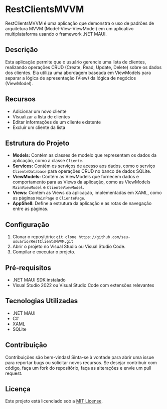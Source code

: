 <h1>RestClientsMVVM</h1>

<p>RestClientsMVVM é uma aplicação que demonstra o uso de padrões de arquitetura MVVM (Model-View-ViewModel) em um aplicativo multiplataforma usando o framework .NET MAUI.</p>

<h2>Descrição</h2>

<p>Esta aplicação permite que o usuário gerencie uma lista de clientes, realizando operações CRUD (Create, Read, Update, Delete) sobre os dados dos clientes. Ela utiliza uma abordagem baseada em ViewModels para separar a lógica de apresentação (View) da lógica de negócios (ViewModel).</p>

<h2>Recursos</h2>

<ul>
  <li>Adicionar um novo cliente</li>
  <li>Visualizar a lista de clientes</li>
  <li>Editar informações de um cliente existente</li>
  <li>Excluir um cliente da lista</li>
</ul>

<h2>Estrutura do Projeto</h2>

<ul>
  <li><strong>Models:</strong> Contém as classes de modelo que representam os dados da aplicação, como a classe <code>Cliente</code>.</li>
  <li><strong>Services:</strong> Contém os serviços de acesso aos dados, como o serviço <code>ClienteDatabase</code> para operações CRUD no banco de dados SQLite.</li>
  <li><strong>ViewModels:</strong> Contém as ViewModels que fornecem dados e comportamento para as Views da aplicação, como as ViewModels <code>MainViewModel</code> e <code>ClienteViewModel</code>.</li>
  <li><strong>Views:</strong> Contém as Views da aplicação, implementadas em XAML, como as páginas <code>MainPage</code> e <code>ClientePage</code>.</li>
  <li><strong>AppShell:</strong> Define a estrutura da aplicação e as rotas de navegação entre as páginas.</li>
</ul>

<h2>Configuração</h2>

<ol>
  <li>Clonar o repositório: <code>git clone https://github.com/seu-usuario/RestClientsMVVM.git</code></li>
  <li>Abrir o projeto no Visual Studio ou Visual Studio Code.</li>
  <li>Compilar e executar o projeto.</li>
</ol>

<h2>Pré-requisitos</h2>

<ul>
  <li>.NET MAUI SDK instalado</li>
  <li>Visual Studio 2022 ou Visual Studio Code com extensões relevantes</li>
</ul>

<h2>Tecnologias Utilizadas</h2>

<ul>
  <li>.NET MAUI</li>
  <li>C#</li>
  <li>XAML</li>
  <li>SQLite</li>
</ul>

<h2>Contribuição</h2>

<p>Contribuições são bem-vindas! Sinta-se à vontade para abrir uma issue para reportar bugs ou solicitar novos recursos. Se desejar contribuir com código, faça um fork do repositório, faça as alterações e envie um pull request.</p>

<h2>Licença</h2>

<p>Este projeto está licenciado sob a <a href="https://opensource.org/licenses/MIT">MIT License</a>.</p>

</body>
</html>
